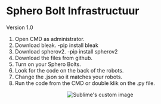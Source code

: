 # Sphero Bolt Infrastructuur

Version 1.0



1. Open CMD as administrator.
2. Download bleak. -pip install bleak
3. Download spherov2. -pip install spherov2
4. Download the files from github.
5. Turn on your Sphero Bolts.
6. Look for the code on the back of the robots.
7. Change the .json so it matches your robots.
8. Run the code from the CMD or double klik on the .py file.


<p align="center">
  <img src="https://github.com/waldyr/Sublime-Installer/blob/master/sublime_text.png?raw=true" alt="Sublime's custom image"/>
</p>